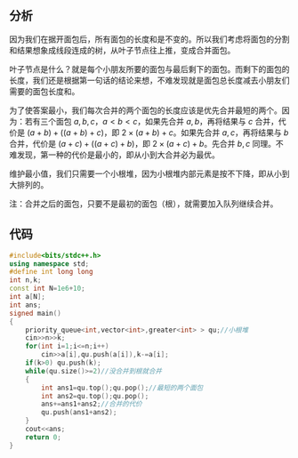 ## 分析

因为我们在据开面包后，所有面包的长度和是不变的。所以我们考虑将面包的分割和结果想象成线段连成的树，从叶子节点往上推，变成合并面包。

叶子节点是什么？就是每个小朋友所要的面包与最后剩下的面包。而剩下的面包的长度，我们还是根据第一句话的结论来想，不难发现就是面包总长度减去小朋友们需要的面包长度和。

为了使答案最小，我们每次合并的两个面包的长度应该是优先合并最短的两个。因为：若有三个面包 $a,b,c$，$a < b < c$，如果先合并 $a,b$，再将结果与 $c$ 合并，代价是 $(a+b)+((a+b)+c)$，即 $2 \times (a+b)+c$。如果先合并 $a,c$，再将结果与 $b$ 合并，代价是 $(a+c)+((a+c)+b)$，即 $2 \times (a+c)+b$。先合并 $b,c$ 同理。不难发现，第一种的代价是最小的，即从小到大合并必为最优。

维护最小值，我们只需要一个小根堆，因为小根堆内部元素是按不下降，即从小到大排列的。


注：合并之后的面包，只要不是最初的面包（根），就需要加入队列继续合并。
## 代码

```cpp
#include<bits/stdc++.h>
using namespace std;
#define int long long
int n,k;
const int N=1e6+10;
int a[N];
int ans;
signed main()
{
	priority_queue<int,vector<int>,greater<int> > qu;//小根堆
	cin>>n>>k;
	for(int i=1;i<=n;i++) 
		cin>>a[i],qu.push(a[i]),k-=a[i];
	if(k>0) qu.push(k);
	while(qu.size()>=2)//没合并到根就合并
	{
		int ans1=qu.top();qu.pop();//最短的两个面包
		int ans2=qu.top();qu.pop();
		ans+=ans1+ans2;//合并的代价
		qu.push(ans1+ans2);
	}
	cout<<ans;
	return 0;
}
```
